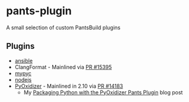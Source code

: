 # pants-plugin

A small selection of custom PantsBuild plugins

## Plugins

- [ansible](https://github.com/sureshjoshi/pants-plugins/blob/main/pants-plugins/experimental/ansible/README.md)
- ClangFormat - Mainlined via [PR #15395](https://github.com/pantsbuild/pants/pull/15395)
- [mypyc](https://github.com/sureshjoshi/pants-plugins/blob/main/pants-plugins/experimental/mypyc/README.md)
- [nodejs](https://github.com/sureshjoshi/pants-plugins/blob/main/pants-plugins/experimental/nodejs/README.md)
- [PyOxidizer](https://www.pantsbuild.org/v2.10/docs/pyoxidizer) - Mainlined in 2.10 via [PR #14183](https://github.com/pantsbuild/pants/pull/14183)
    - My [Packaging Python with the PyOxidizer Pants Plugin](https://blog.pantsbuild.org/packaging-python-with-the-pyoxidizer-pants-plugin/) blog post
